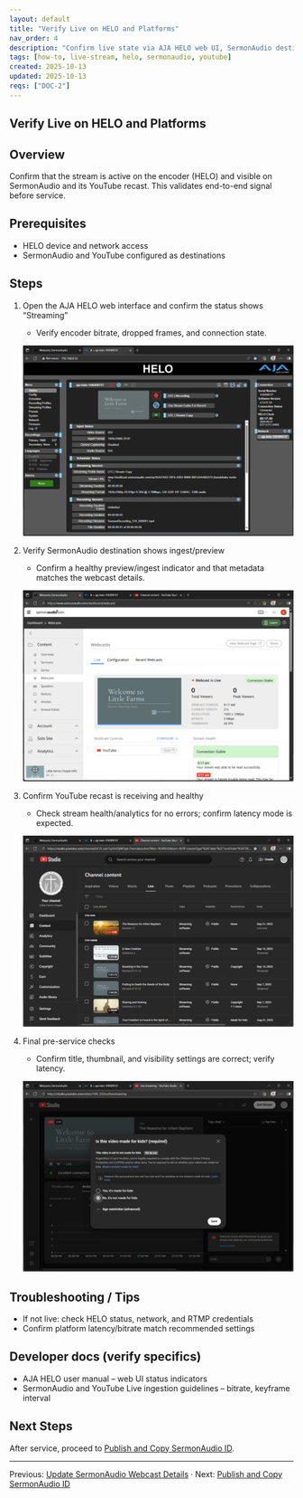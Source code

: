 ```yaml
---
layout: default
title: "Verify Live on HELO and Platforms"
nav_order: 4
description: "Confirm live state via AJA HELO web UI, SermonAudio destination, and YouTube recast."
tags: [how-to, live-stream, helo, sermonaudio, youtube]
created: 2025-10-13
updated: 2025-10-13
reqs: ["DOC-2"]
---
```


## Verify Live on HELO and Platforms

## Overview

Confirm that the stream is active on the encoder (HELO) and visible on SermonAudio and its YouTube recast. This validates end-to-end signal before service.

## Prerequisites

- HELO device and network access
- SermonAudio and YouTube configured as destinations

## Steps

1) Open the AJA HELO web interface and confirm the status shows “Streaming”
   - Verify encoder bitrate, dropped frames, and connection state.

   ![HELO web UI – 09:17:35](../../SourceScrennshots/Screenshot%202025-09-21%20091735.png)

2) Verify SermonAudio destination shows ingest/preview
   - Confirm a healthy preview/ingest indicator and that metadata matches the webcast details.

   ![SermonAudio destination – 09:18:04](../../SourceScrennshots/Screenshot%202025-09-21%20091804.png)

3) Confirm YouTube recast is receiving and healthy
   - Check stream health/analytics for no errors; confirm latency mode is expected.

   ![YouTube recast – 09:18:22](../../SourceScrennshots/Screenshot%202025-09-21%20091822.png)

4) Final pre-service checks
   - Confirm title, thumbnail, and visibility settings are correct; verify latency.

   ![Final platform checks – 09:18:43](../../SourceScrennshots/Screenshot%202025-09-21%20091843.png)

## Troubleshooting / Tips

- If not live: check HELO status, network, and RTMP credentials
- Confirm platform latency/bitrate match recommended settings

## Developer docs (verify specifics)

- AJA HELO user manual – web UI status indicators
- SermonAudio and YouTube Live ingestion guidelines – bitrate, keyframe interval

## Next Steps

After service, proceed to [Publish and Copy SermonAudio ID](05-publish-sermonaudio-copy-id.md).

---

Previous: [Update SermonAudio Webcast Details](03-update-sermonaudio-webcast.md) · Next: [Publish and Copy SermonAudio ID](05-publish-sermonaudio-copy-id.md)
